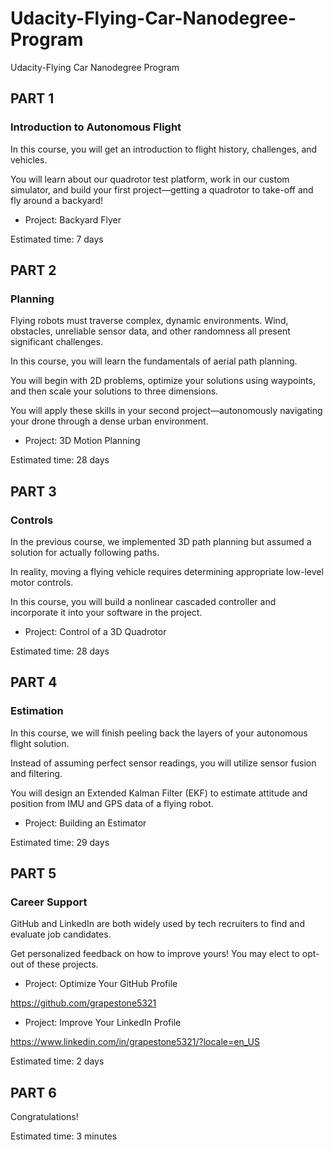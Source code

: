 # Udacity-Flying-Car-Nanodegree-Program
Udacity-Flying Car Nanodegree Program


## PART 1

### Introduction to Autonomous Flight

In this course, you will get an introduction to flight history, challenges, and vehicles. 

You will learn about our quadrotor test platform, work in our custom simulator, and build your first project—getting a quadrotor to take-off and fly around a backyard!

- Project: Backyard Flyer

Estimated time: 7 days


## PART 2

### Planning

Flying robots must traverse complex, dynamic environments. Wind, obstacles, unreliable sensor data, and other randomness all present significant challenges. 

In this course, you will learn the fundamentals of aerial path planning. 

You will begin with 2D problems, optimize your solutions using waypoints, and then scale your solutions to three dimensions. 

You will apply these skills in your second project—autonomously navigating your drone through a dense urban environment.

- Project: 3D Motion Planning

Estimated time: 28 days


## PART 3

### Controls

In the previous course, we implemented 3D path planning but assumed a solution for actually following paths. 

In reality, moving a flying vehicle requires determining appropriate low-level motor controls. 

In this course, you will build a nonlinear cascaded controller and incorporate it into your software in the project.

- Project: Control of a 3D Quadrotor

Estimated time: 28 days


## PART 4

### Estimation

In this course, we will finish peeling back the layers of your autonomous flight solution. 

Instead of assuming perfect sensor readings, you will utilize sensor fusion and filtering. 

You will design an Extended Kalman Filter (EKF) to estimate attitude and position from IMU and GPS data of a flying robot.

- Project: Building an Estimator

Estimated time: 29 days

## PART 5

### Career Support

GitHub and LinkedIn are both widely used by tech recruiters to find and evaluate job candidates. 

Get personalized feedback on how to improve yours! You may elect to opt-out of these projects.

- Project: Optimize Your GitHub Profile

https://github.com/grapestone5321

- Project: Improve Your LinkedIn Profile

https://www.linkedin.com/in/grapestone5321/?locale=en_US

Estimated time: 2 days



## PART 6

Congratulations!

Estimated time: 3 minutes

